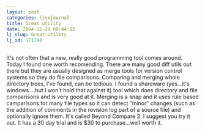 ```yaml
---
layout: post
categories: livejournal
title: Great utility
date: 2004-12-29 09:44:53
lj_slug: Great-utility
lj_id: 171780
---
```

It's not often that a new, really good programming tool comes around. Today I found one worth recomending. There are many good diff utils out there but they are usually designed as merge tools for version control systems so they do file comparisons. Comparing and merging whole directory trees, I've found, can be tedious. I found a shareware (yes...it's windows....but I won't hold that against it) tool which does directory and file comparisons and is very good at it. Merging is a snap and it uses rule based camparisons for many file types so it can detect "minor" changes (such as the addition of comments in the revision log part of a source file) and optionally ignore them. It's called Beyond Compare 2. I suggest you try it out. It has a 30 day trial and is $30 to purchase...well worth it.
